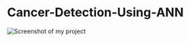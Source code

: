 # Cancer-Detection-Using-ANN
![Screenshot of my project](C:\Users\hardi\OneDrive\Pictures\Deep_Learning\CancerDetection1.png "Project screenshot")
